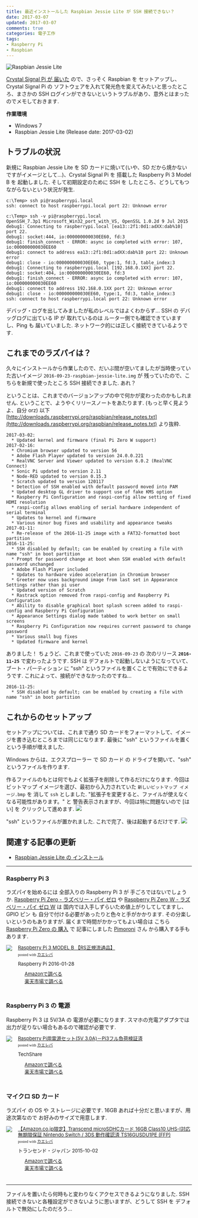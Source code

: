 ```yaml
---
title: 最近インストールした Raspbian Jessie Lite が SSH 接続できない？
date: 2017-03-07
updated: 2017-03-07
comments: true
categories: 電子工作
tags:
- Raspberry Pi
- Raspbian
---
```


![](/assets/raspi/raspbian-jessie-lite/raspbian-jessie-lite.png "Raspbian Jessie Lite")

[Crystal Signal Pi が 届いた](/2017/03/04/CrystalSignalPiが届いた！/) ので、さっそく Raspbian を セットアップし、Crystal Signal Pi の ソフトウェアを入れて発光色を変えてみたいと思ったところ、まさかの SSH ログインができないというトラブルがあり、意外とはまったのでメモしておきます.

**作業環境**
- Windows 7
- Raspbian Jessie Lite (Release date: 2017-03-02)


## トラブルの状況
新規に Raspbian Jessie Lite を SD カードに焼いて(いや、SD だから焼かないですがイメージとして...)、Crystal Signal Pi を 搭載した Raspberry Pi 3 Model B を 起動しました.
そして初期設定のために SSH を したところ、どうしてもつながらないという状況が発生.

```shell-session
c:\Temp> ssh pi@raspberrypi.local
ssh: connect to host raspberrypi.local port 22: Unknown error

c:\Temp> ssh -v pi@raspberrypi.local
OpenSSH_7.3p1 Microsoft_Win32_port_with_VS, OpenSSL 1.0.2d 9 Jul 2015
debug1: Connecting to raspberrypi.local [ea13::2f1:0d1:adXX:dab%10] port 22.
debug1: socket:444, io:000000000030EE60, fd:3
debug1: finish_connect - ERROR: async io completed with error: 107, io:000000000030EE60
debug1: connect to address ea13::2f1:0d1:adXX:dab%10 port 22: Unknown error
debug1: close - io:000000000030EE60, type:1, fd:3, table_index:3
debug1: Connecting to raspberrypi.local [192.168.0.1XX] port 22.
debug1: socket:404, io:000000000030EE60, fd:3
debug1: finish_connect - ERROR: async io completed with error: 107, io:000000000030EE60
debug1: connect to address 192.168.0.1XX port 22: Unknown error
debug1: close - io:000000000030EE60, type:1, fd:3, table_index:3
ssh: connect to host raspberrypi.local port 22: Unknown error
```

デバッグ・ログを出してみましたが私のレベルではよくわからず... SSH の デバッグログに出ている IP が 取れているのは ルーター側でも確認できていますし、Ping も 届いていました. ネットワーク的には正しく接続できているようです.


## これまでのラズパイは？
久々にインストールから作業したので、だいぶ間が空いてましたが当時使っていた古いイメージ `2016-09-23-raspbian-jessie-lite.img` が 残っていたので、こちらを新規で使ったところ SSH 接続できました. あれ？

ということは、これまでのバージョンアップの中で何かが変わったのかもしれません. ということで、ようやくリリースノートをあたります. (もっと早く見ようよ、自分 orz)
以下 [http://downloads.raspberrypi.org/raspbian/release_notes.txt](http://downloads.raspberrypi.org/raspbian/release_notes.txt) より抜粋.
```Text
2017-03-02:
  * Updated kernel and firmware (final Pi Zero W support)
2017-02-16:
  * Chromium browser updated to version 56
  * Adobe Flash Player updated to version 24.0.0.221
  * RealVNC Server and Viewer updated to version 6.0.2 (RealVNC Connect)
  * Sonic Pi updated to version 2.11
  * Node-RED updated to version 0.15.3
  * Scratch updated to version 120117
  * Detection of SSH enabled with default password moved into PAM
  * Updated desktop GL driver to support use of fake KMS option
  * Raspberry Pi Configuration and raspi-config allow setting of fixed HDMI resolution
  * raspi-config allows enabling of serial hardware independent of serial terminal
  * Updates to kernel and firmware
  * Various minor bug fixes and usability and appearance tweaks
2017-01-11:
  * Re-release of the 2016-11-25 image with a FAT32-formatted boot partition
2016-11-25:
  * SSH disabled by default; can be enabled by creating a file with name "ssh" in boot partition
  * Prompt for password change at boot when SSH enabled with default password unchanged
  * Adobe Flash Player included
  * Updates to hardware video acceleration in Chromium browser
  * Greeter now uses background image from last set in Appearance Settings rather than pi user
  * Updated version of Scratch
  * Rastrack option removed from raspi-config and Raspberry Pi Configuration
  * Ability to disable graphical boot splash screen added to raspi-config and Raspberry Pi Configuration
  * Appearance Settings dialog made tabbed to work better on small screens
  * Raspberry Pi Configuration now requires current password to change password
  * Various small bug fixes
  * Updated firmware and kernel
```

ありました！ ちょうど、これまで使っていた `2016-09-23` の 次のリリース **`2016-11-25`** で変わったようです.
SSH は デフォルトで起動しないようになっていて、ブート・パーティション に "ssh" というファイルを置くことで有効にできるようです. これによって、接続ができなかったのですね...
```Text
2016-11-25:
  * SSH disabled by default; can be enabled by creating a file with name "ssh" in boot partition
```


## これからのセットアップ
セットアップについては、これまで通り SD カードをフォーマットして、イメージを書き込むところまでは同じになります. 最後に "ssh" というファイルを置くという手順が増えました.

Windows からは、エクスプローラー で SD カード の ドライブを開いて、"ssh" というファイルを作ります.

作るファイルのもとは何でもよく拡張子を削除して作るだけになります. 今回はビットマップ イメージを選び、最初から入力されていた `新しいビットマップ イメージ.bmp` を 消して `ssh` としました. "拡張子を変更すると、ファイルが使えなくなる可能性があります。" と 警告表示されますが、今回は特に問題ないので [はい] を クリックして進めます.
![](/assets/raspi/raspbian-jessie-lite/11.png)

"ssh" というファイルが置かれました. これで完了、後は起動するだけです.
![](/assets/raspi/raspbian-jessie-lite/12.png)


## 関連する記事の更新
- [Raspbian Jessie Lite の インストール](/2016/11/19/Raspbian-Jessie-Liteのインストール/)



- - - -
### Raspberry Pi 3
ラズパイを始めるには 全部入りの Raspberry Pi 3 が 手ごろではないでしょうか. <a href="//af.moshimo.com/af/c/click?a_id=860699&p_id=170&pc_id=185&pl_id=4062&s_v=b5Rz2P0601xu&url=http%3A%2F%2Fwww.amazon.co.jp%2Fexec%2Fobidos%2FASIN%2FB018K9NNJW%2Fref%3Dnosim" target="_blank" >Raspberry Pi Zero - ラズベリー・パイ ゼロ</a> や <a href="//af.moshimo.com/af/c/click?a_id=860699&p_id=170&pc_id=185&pl_id=4062&s_v=b5Rz2P0601xu&url=http%3A%2F%2Fwww.amazon.co.jp%2Fexec%2Fobidos%2FASIN%2FB01GFAIKMI%2Fref%3Dnosim" target="_blank" >Raspberry Pi Zero W - ラズベリー・パイ ゼロ W</a> は 国内では入手しずらいため値上がりしてしてますし、GPIO ピン も 自分で付ける必要があったりと色々と手がかかります. その分楽しいというのもありますが.
届くまで時間がかかってもよい場合は こちら [Raspberry Pi Zero の 購入](/2016/11/13/Raspberry-Pi-Zeroの購入/) で 記事にしました [Pimoroni](https://pimoroni.com/) さん から購入する手もあります.
<div class="kaerebalink-box" style="text-align:left;padding-bottom:20px;font-size:small;/zoom: 1;overflow: hidden;"><div class="kaerebalink-image" style="float:left;margin:0 15px 10px 0;"><a href="//af.moshimo.com/af/c/click?a_id=860699&p_id=170&pc_id=185&pl_id=4062&s_v=b5Rz2P0601xu&url=http%3A%2F%2Fwww.amazon.co.jp%2Fexec%2Fobidos%2FASIN%2FB01CFHHYF4%2Fref%3Dnosim" target="_blank" ><img src="https://images-fe.ssl-images-amazon.com/images/I/41zcKgUQXtL._SL160_.jpg" style="border: none;" /></a><img src="//i.moshimo.com/af/i/impression?a_id=860699&p_id=170&pc_id=185&pl_id=4062" width="1" height="1" style="border:none;"></div><div class="kaerebalink-info" style="line-height:120%;/zoom: 1;overflow: hidden;"><div class="kaerebalink-name" style="margin-bottom:10px;line-height:120%"><a href="//af.moshimo.com/af/c/click?a_id=860699&p_id=170&pc_id=185&pl_id=4062&s_v=b5Rz2P0601xu&url=http%3A%2F%2Fwww.amazon.co.jp%2Fexec%2Fobidos%2FASIN%2FB01CFHHYF4%2Fref%3Dnosim" target="_blank" >Raspberry Pi 3 MODEL B 【RS正規流通品】</a><img src="//i.moshimo.com/af/i/impression?a_id=860699&p_id=170&pc_id=185&pl_id=4062" width="1" height="1" style="border:none;"><div class="kaerebalink-powered-date" style="font-size:8pt;margin-top:5px;font-family:verdana;line-height:120%">posted with <a href="http://kaereba.com" rel="nofollow" target="_blank">カエレバ</a></div></div><div class="kaerebalink-detail" style="margin-bottom:5px;"> Raspberry Pi 2016-01-28    </div><div class="kaerebalink-link1" style="margin-top:10px;"><div class="shoplinkamazon" style="margin-right:5px;background: url('//img.yomereba.com/kl.gif') 0 0 no-repeat;padding: 2px 0 2px 18px;white-space: nowrap;"><a href="//af.moshimo.com/af/c/click?a_id=860699&p_id=170&pc_id=185&pl_id=4062&s_v=b5Rz2P0601xu&url=http%3A%2F%2Fwww.amazon.co.jp%2Fgp%2Fsearch%3Fkeywords%3DRaspberry%2520Pi%25203%26__mk_ja_JP%3D%25E3%2582%25AB%25E3%2582%25BF%25E3%2582%25AB%25E3%2583%258A" target="_blank" >Amazonで調べる</a><img src="//i.moshimo.com/af/i/impression?a_id=860699&p_id=170&pc_id=185&pl_id=4062" width="1" height="1" style="border:none;"></div><div class="shoplinkrakuten" style="margin-right:5px;background: url('//img.yomereba.com/kl.gif') 0 -50px no-repeat;padding: 2px 0 2px 18px;white-space: nowrap;"><a href="//af.moshimo.com/af/c/click?a_id=862013&p_id=54&pc_id=54&pl_id=616&s_v=b5Rz2P0601xu&url=http%3A%2F%2Fsearch.rakuten.co.jp%2Fsearch%2Fmall%2FRaspberry%2520Pi%25203%2F-%2Ff.1-p.1-s.1-sf.0-st.A-v.2%3Fx%3D0" target="_blank" >楽天市場で調べる</a><img src="//i.moshimo.com/af/i/impression?a_id=862013&p_id=54&pc_id=54&pl_id=616" width="1" height="1" style="border:none;"></div></div></div><div class="booklink-footer" style="clear: left"></div></div>

### Raspberry Pi 3 の 電源
Raspberry Pi 3 は 5V/3A の 電源が必要になります. スマホの充電アダプタでは出力が足りない場合もあるので確認が必要です.
<div class="kaerebalink-box" style="text-align:left;padding-bottom:20px;font-size:small;/zoom: 1;overflow: hidden;"><div class="kaerebalink-image" style="float:left;margin:0 15px 10px 0;"><a href="//af.moshimo.com/af/c/click?a_id=860699&p_id=170&pc_id=185&pl_id=4062&s_v=b5Rz2P0601xu&url=http%3A%2F%2Fwww.amazon.co.jp%2Fexec%2Fobidos%2FASIN%2FB01N8ZIJL8%2Fref%3Dnosim" target="_blank" ><img src="https://images-fe.ssl-images-amazon.com/images/I/41p5wekKaIL._SL160_.jpg" style="border: none;" /></a><img src="//i.moshimo.com/af/i/impression?a_id=860699&p_id=170&pc_id=185&pl_id=4062" width="1" height="1" style="border:none;"></div><div class="kaerebalink-info" style="line-height:120%;/zoom: 1;overflow: hidden;"><div class="kaerebalink-name" style="margin-bottom:10px;line-height:120%"><a href="//af.moshimo.com/af/c/click?a_id=860699&p_id=170&pc_id=185&pl_id=4062&s_v=b5Rz2P0601xu&url=http%3A%2F%2Fwww.amazon.co.jp%2Fexec%2Fobidos%2FASIN%2FB01N8ZIJL8%2Fref%3Dnosim" target="_blank" >Raspberry Pi用電源セット(5V 3.0A)－Pi3フル負荷検証済</a><img src="//i.moshimo.com/af/i/impression?a_id=860699&p_id=170&pc_id=185&pl_id=4062" width="1" height="1" style="border:none;"><div class="kaerebalink-powered-date" style="font-size:8pt;margin-top:5px;font-family:verdana;line-height:120%">posted with <a href="http://kaereba.com" rel="nofollow" target="_blank">カエレバ</a></div></div><div class="kaerebalink-detail" style="margin-bottom:5px;"> TechShare     </div><div class="kaerebalink-link1" style="margin-top:10px;"><div class="shoplinkamazon" style="margin-right:5px;background: url('//img.yomereba.com/kl.gif') 0 0 no-repeat;padding: 2px 0 2px 18px;white-space: nowrap;"><a href="//af.moshimo.com/af/c/click?a_id=860699&p_id=170&pc_id=185&pl_id=4062&s_v=b5Rz2P0601xu&url=http%3A%2F%2Fwww.amazon.co.jp%2Fgp%2Fsearch%3Fkeywords%3DRaspberry%2520Pi%25203%2520%25E9%259B%25BB%25E6%25BA%2590%25203A%26__mk_ja_JP%3D%25E3%2582%25AB%25E3%2582%25BF%25E3%2582%25AB%25E3%2583%258A" target="_blank" >Amazonで調べる</a><img src="//i.moshimo.com/af/i/impression?a_id=860699&p_id=170&pc_id=185&pl_id=4062" width="1" height="1" style="border:none;"></div><div class="shoplinkrakuten" style="margin-right:5px;background: url('//img.yomereba.com/kl.gif') 0 -50px no-repeat;padding: 2px 0 2px 18px;white-space: nowrap;"><a href="//af.moshimo.com/af/c/click?a_id=862013&p_id=54&pc_id=54&pl_id=616&s_v=b5Rz2P0601xu&url=http%3A%2F%2Fsearch.rakuten.co.jp%2Fsearch%2Fmall%2FRaspberry%2520Pi%25203%2520%25E9%259B%25BB%25E6%25BA%2590%25203A%2F-%2Ff.1-p.1-s.1-sf.0-st.A-v.2%3Fx%3D0" target="_blank" >楽天市場で調べる</a><img src="//i.moshimo.com/af/i/impression?a_id=862013&p_id=54&pc_id=54&pl_id=616" width="1" height="1" style="border:none;"></div></div></div><div class="booklink-footer" style="clear: left"></div></div>

### マイクロ SD カード
ラズパイ の OS や ストレージに必要です. 16GB あれば十分だと思いますが、用途次第なので お好みのサイズで用意します.
<div class="kaerebalink-box" style="text-align:left;padding-bottom:20px;font-size:small;/zoom: 1;overflow: hidden;"><div class="kaerebalink-image" style="float:left;margin:0 15px 10px 0;"><a href="//af.moshimo.com/af/c/click?a_id=860699&p_id=170&pc_id=185&pl_id=4062&s_v=b5Rz2P0601xu&url=http%3A%2F%2Fwww.amazon.co.jp%2Fexec%2Fobidos%2FASIN%2FB015J44QS8%2Fref%3Dnosim" target="_blank" ><img src="https://images-fe.ssl-images-amazon.com/images/I/51JBMptiJgL._SL160_.jpg" style="border: none;" /></a><img src="//i.moshimo.com/af/i/impression?a_id=860699&p_id=170&pc_id=185&pl_id=4062" width="1" height="1" style="border:none;"></div><div class="kaerebalink-info" style="line-height:120%;/zoom: 1;overflow: hidden;"><div class="kaerebalink-name" style="margin-bottom:10px;line-height:120%"><a href="//af.moshimo.com/af/c/click?a_id=860699&p_id=170&pc_id=185&pl_id=4062&s_v=b5Rz2P0601xu&url=http%3A%2F%2Fwww.amazon.co.jp%2Fexec%2Fobidos%2FASIN%2FB015J44QS8%2Fref%3Dnosim" target="_blank" >【Amazon.co.jp限定】Transcend microSDHCカード 16GB Class10 UHS-I対応 無期限保証 Nintendo Switch / 3DS 動作確認済 TS16GUSDU1PE (FFP)</a><img src="//i.moshimo.com/af/i/impression?a_id=860699&p_id=170&pc_id=185&pl_id=4062" width="1" height="1" style="border:none;"><div class="kaerebalink-powered-date" style="font-size:8pt;margin-top:5px;font-family:verdana;line-height:120%">posted with <a href="http://kaereba.com" rel="nofollow" target="_blank">カエレバ</a></div></div><div class="kaerebalink-detail" style="margin-bottom:5px;"> トランセンド・ジャパン 2015-10-02    </div><div class="kaerebalink-link1" style="margin-top:10px;"><div class="shoplinkamazon" style="margin-right:5px;background: url('//img.yomereba.com/kl.gif') 0 0 no-repeat;padding: 2px 0 2px 18px;white-space: nowrap;"><a href="//af.moshimo.com/af/c/click?a_id=860699&p_id=170&pc_id=185&pl_id=4062&s_v=b5Rz2P0601xu&url=http%3A%2F%2Fwww.amazon.co.jp%2Fgp%2Fsearch%3Fkeywords%3DTranscend%2520microSDHC%25E3%2582%25AB%25E3%2583%25BC%25E3%2583%2589%26__mk_ja_JP%3D%25E3%2582%25AB%25E3%2582%25BF%25E3%2582%25AB%25E3%2583%258A" target="_blank" >Amazonで調べる</a><img src="//i.moshimo.com/af/i/impression?a_id=860699&p_id=170&pc_id=185&pl_id=4062" width="1" height="1" style="border:none;"></div><div class="shoplinkrakuten" style="margin-right:5px;background: url('//img.yomereba.com/kl.gif') 0 -50px no-repeat;padding: 2px 0 2px 18px;white-space: nowrap;"><a href="//af.moshimo.com/af/c/click?a_id=862013&p_id=54&pc_id=54&pl_id=616&s_v=b5Rz2P0601xu&url=http%3A%2F%2Fsearch.rakuten.co.jp%2Fsearch%2Fmall%2FTranscend%2520microSDHC%25E3%2582%25AB%25E3%2583%25BC%25E3%2583%2589%2F-%2Ff.1-p.1-s.1-sf.0-st.A-v.2%3Fx%3D0" target="_blank" >楽天市場で調べる</a><img src="//i.moshimo.com/af/i/impression?a_id=862013&p_id=54&pc_id=54&pl_id=616" width="1" height="1" style="border:none;"></div></div></div><div class="booklink-footer" style="clear: left"></div></div>



- - - -
ファイルを置いたら何時もと変わりなくアクセスできるようになりました. SSH 接続できないと各種設定ができないように思いますが、どうして SSH を デフォルトで無効にしたのだろう...
